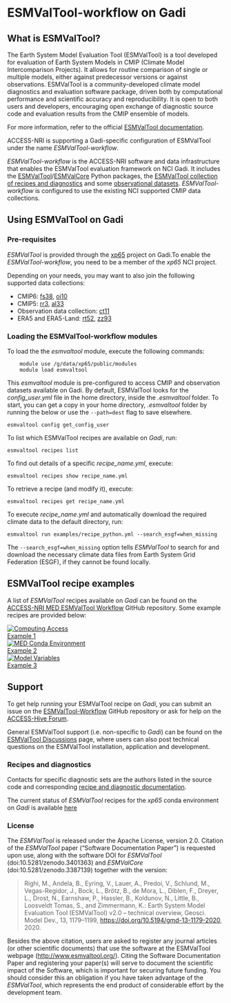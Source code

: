 # ESMValTool-workflow on Gadi

## What is ESMValTool?

The Earth System Model Evaluation Tool (ESMValTool) is a tool developed for evaluation of Earth System Models in CMIP (Climate Model Intercomparison Projects). It allows for routine comparison of single or multiple models, either against predecessor versions or against observations. ESMValTool is a community-developed climate model diagnostics and evaluation software package, driven both by computational performance and scientific accuracy and reproducibility. It is open to both users and developers, encouraging open exchange of diagnostic source code and evaluation results from the CMIP ensemble of models. 

For more information, refer to the official <a href="https://docs.esmvaltool.org/en/latest" target="_blank">ESMValTool documentation</a>.

<!--<div class="card-container">
    <a href="https://docs.esmvaltool.org/en/latest/" target="_blank" class="vertical-card aspect-ratio2to1">
        <div class="card-image-container">
            <img src="../../../assets/model_evaluation/logo_esmvaltool.png" alt="ESMValTool" class="img-cover"></img>
        </div>
        <div class="card-text-container bold">ESMValTool</div>
    </a>
</div> -->

<div class="note">ACCESS-NRI is supporting a Gadi-specific configuration of ESMValTool under the name <i>ESMValTool-workflow</i>. </div> 

*ESMValTool-workflow* is the ACCESS-NRI software and data infrastructure that enables the ESMValTool evaluation framework on NCI Gadi. It includes the <a href="https://github.com/ESMValGroup/ESMValTool" target="_blank">ESMValTool</a>/<a href="https://github.com/ESMValGroup/ESMValCore" target="_blank">ESMValCore</a> Python packages, the <a href="https://docs.esmvaltool.org/en/latest/recipes/index.html" target="_blank">ESMValTool collection of recipes and diagnostics</a> and some <a href="https://geonetwork.nci.org.au/geonetwork/srv/eng/catalog.search#/metadata/f0550_0998_4567_4139" target="_blank">observational datasets</a>. *ESMValTool-workflow* is configured to use the existing NCI supported CMIP data collections. 

## Using ESMValTool on Gadi

### Pre-requisites

<i>ESMValTool</i> is provided through the <a href="https://my.nci.org.au/mancini/project/xp65/join" target="_blank">xp65</a> project on Gadi.To enable the  <i>ESMValTool-workflow</i>, you need to be a member of the <i>xp65</i> NCI project.

Depending on your needs, you may want to also join the following supported data collections:

- CMIP6: <a href="https://my.nci.org.au/mancini/project/fs38/join" target="_blank">fs38</a>, <a href="https://my.nci.org.au/mancini/project/oi10/join" target="_blank">oi10</a>
- CMIP5: <a href="https://my.nci.org.au/mancini/project/rr3/join" target="_blank">rr3</a>, <a href="https://my.nci.org.au/mancini/project/al33/join" target="_blank">al33</a>
- Observation data collection: <a href="https://my.nci.org.au/mancini/project/ct11/join" target="_blank">ct11</a>
- ERA5 and ERA5-Land: <a href="https://my.nci.org.au/mancini/project/rt52/join" target="_blank">rt52</a>, <a href="https://my.nci.org.au/mancini/project/zz93/join" target="_blank">zz93</a>
<!-- 

- obs4MIPs: `qv56`
-->
### Loading the ESMValTool-workflow modules
 <!-- #### Load the `access-med` conda environment -->

To load the the *esmvaltool* module, execute the following commands:
```
    module use /g/data/xp65/public/modules
    module load esmvaltool
```

This *esmvaltool* module is pre-configured to access CMIP and observation datasets available on Gadi.
By default, ESMValTool looks for the *config_user.yml* file in the home directory, inside the *.esmvaltool* folder.
To start, you can get a copy in your home directory, *.esmvaltool* folder by running the below or use the `--path=dest` flag to save elsewhere.

```
esmvaltool config get_config_user
```

To list which ESMValTool recipes are available on <i>Gadi</i>, run:
```
esmvaltool recipes list
```

To find out details of a specific *recipe_name.yml*, execute:
```
esmvaltool recipes show recipe_name.yml
```

To retrieve a recipe (and modify it), execute:
```
esmvaltool recipes get recipe_name.yml
```

To execute *recipe_name.yml* and automatically download the required climate data to the default directory, run:

```
esmvaltool run examples/recipe_python.yml --search_esgf=when_missing
```
The `--search_esgf=when_missing` option tells <i>ESMValTool</i> to search for and download the necessary climate data files from Earth System Grid Federation (ESGF), if they cannot be found locally.

## ESMValTool recipe examples

<!-- Explain what the Tiers mean: Tier3 not to be distributed / license issue, Tier2: some restrictions, but can be redistributed while citing papers etc., Tier1: open for everyone -->

A list of <i>ESMValTool</i> recipes available on <i>Gadi</i> can be found on the <a href="https://github.com/ACCESS-NRI/ESMValTool-workflow.git" target="_blank">ACCESS-NRI MED ESMValTool Workflow</a> GitHub repository. Some example recipes are provided below:


<!-- Compare to list from https://github.com/ACCESS-NRI/ESMValTool-workflow/issues/103 -->

<div class="card-container">
    <a href="https://docs.esmvaltool.org/en/latest/recipes/recipe_ipccwg1ar5ch9.html" target="_blank" class="vertical-card aspect-ratio1to1">
        <div class="card-image-container">
            <img src="/assets/model_evaluation/esmvaltool/fig-9-3.png" alt="Computing Access"></img>
        </div>
        <div class="card-text-container bold">Example 1</div>
    </a>
    <a href="https://docs.esmvaltool.org/en/latest/recipes/recipe_perfmetrics.html" target="_blank" class="vertical-card aspect-ratio1to1">
        <div class="card-image-container">
            <img src="/assets/model_evaluation/esmvaltool/fig4_ipccar5_ch9.png" alt="MED Conda Environment"></img>
        </div>
        <div class="card-text-container bold">Example 2</div>
    </a>
    <a href="https://docs.esmvaltool.org/en/latest/recipes/recipe_emergent_constraints.html" target="_blank" class="vertical-card aspect-ratio1to1">
        <div class="card-image-container">
            <img src="/assets/model_evaluation/esmvaltool/ltmi1_1.png" alt="Model Variables"></img>
        </div>
        <div class="card-text-container bold">Example 3</div>
    </a>
</div>

## Support

To get help running your ESMValTool recipe on <i>Gadi</i>, you can submit an issue on the <a href="https://github.com/ACCESS-NRI/ESMValTool-workflow.git" target="_blank">ESMValTool-Workflow</a> GitHub repository or ask for help on the <a href="https://access-hive.org.au" target="_blank">ACCESS-Hive Forum</a>.

General ESMValTool support (i.e. non-specific to <i>Gadi</i>) can be found on the <a href="https://github.com/ESMValGroup/ESMValTool/discussions" target="_blank">ESMValTool Discussions</a> page, where users can also post technical questions on the ESMValTool installation, application and development.

### Recipes and diagnostics

Contacts for specific diagnostic sets are the authors listed in the source code and corresponding <a href="https://docs.esmvaltool.org/en/latest/recipes/index.html#recipes" target="_blank">recipe and diagnostic documentation</a>.

The current status of <i>ESMValTool</i> recipes for the *xp65* conda environment on <i>Gadi</i> is available <a href="https://github.com/ACCESS-NRI/ESMValTool-workflow.git" target="_blank">here</a>

### License

The <i>ESMValTool</i> is released under the Apache License, version 2.0. Citation of the <i>ESMValTool</i> paper (“Software Documentation Paper”) is requested upon use, along with the software DOI for <i>ESMValTool</i> (doi:10.5281/zenodo.3401363) and <i>ESMValCore</i> (doi:10.5281/zenodo.3387139) together with the version:

> Righi, M., Andela, B., Eyring, V., Lauer, A., Predoi, V., Schlund, M., Vegas-Regidor, J., Bock, L., Brötz, B., de Mora, L., Diblen, F., Dreyer, L., Drost, N., Earnshaw, P., Hassler, B., Koldunov, N., Little, B., Loosveldt Tomas, S., and Zimmermann, K.: Earth System Model Evaluation Tool (ESMValTool) v2.0 – technical overview, Geosci. Model Dev., 13, 1179–1199, https://doi.org/10.5194/gmd-13-1179-2020, 2020.

Besides the above citation, users are asked to register any journal articles (or other scientific documents) that use the software at the ESMValTool webpage (http://www.esmvaltool.org/). Citing the Software Documentation Paper and registering your paper(s) will serve to document the scientific impact of the Software, which is important for securing future funding. You should consider this an obligation if you have taken advantage of the <i>ESMValTool</i>, which represents the end product of considerable effort by the development team.

</table>
<!-- 
[esmvaltool-tutorial]: https://esmvalgroup.github.io/ESMValTool_Tutorial/index.html
[esmvaltool-source]: https://github.com/ESMValGroup/ESMValTool#readme
[esmvaltool-workflow-repository]: https://github.com/ACCESS-NRI/ESMValTool-workflow.git
[esmvaltool-discussions]: https://github.com/ESMValGroup/ESMValTool/discussions
[access-hive]: https://access-hive.org.au
[esmvaltool-recipe-list]: https://docs.esmvaltool.org/en/latest/recipes/index.html#recipes
-->
